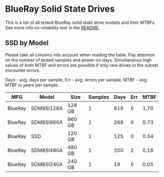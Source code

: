 BlueRay Solid State Drives
==========================

This is a list of all tested BlueRay solid state drive models and their MTBFs. See
more info on reliability test in the [README](https://github.com/linuxhw/SMART).

SSD by Model
------------

Please take all columns into account when reading the table. Pay attention on the
number of tested samples and power-on days. Simultaneous high values of both MTBF
and errors are possible if only rare drives in the subset encounter errors.

Days - avg. days per sample,
Err  - avg. errors per sample,
MTBF - avg. MTBF in years per sample.

| MFG       | Model              | Size   | Samples | Days  | Err   | MTBF |
|-----------|--------------------|--------|---------|-------|-------|------|
| BlueRay   | SDM9SI128A         | 128 GB | 1       | 619   | 0     | 1.70   |
| BlueRay   | SDM8SI960A         | 960 GB | 1       | 268   | 0     | 0.73   |
| BlueRay   | SSD                | 120 GB | 1       | 125   | 0     | 0.34   |
| BlueRay   | SDM8SI480A         | 480 GB | 1       | 200   | 2     | 0.18   |
| BlueRay   | SDM8SI240A         | 240 GB | 1       | 19    | 0     | 0.05   |
